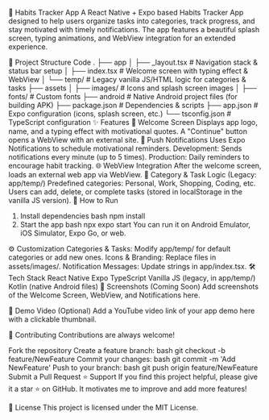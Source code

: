 🌟 Habits Tracker App
A React Native + Expo based Habits Tracker App designed to help users organize tasks into categories, track progress, and stay motivated with timely notifications.
The app features a beautiful splash screen, typing animations, and WebView integration for an extended experience.

📂 Project Structure
Code
.
├── app
│   ├── _layout.tsx        # Navigation stack & status bar setup
│   ├── index.tsx          # Welcome screen with typing effect & WebView
│   └── temp/              # Legacy vanilla JS/HTML logic for categories & tasks
├── assets
│   ├── images/            # Icons and splash screen images
│   ├── fonts/             # Custom fonts
├── android                # Native Android project files (for building APK)
├── package.json           # Dependencies & scripts
├── app.json               # Expo configuration (icons, splash screen, etc.)
└── tsconfig.json          # TypeScript configuration
✨ Features
👋 Welcome Screen
Displays app logo, name, and a typing effect with motivational quotes.
A "Continue" button opens a WebView with an external site.
🔔 Push Notifications
Uses Expo Notifications to schedule motivational reminders.
Development: Sends notifications every minute (up to 5 times).
Production: Daily reminders to encourage habit tracking.
🌐 WebView Integration
After the welcome screen, loads an external web app via WebView.
📌 Category & Task Logic (Legacy: app/temp/)
Predefined categories: Personal, Work, Shopping, Coding, etc.
Users can add, delete, or complete tasks (stored in localStorage in the vanilla JS version).
🚀 How to Run
1. Install dependencies
bash
npm install
2. Start the app
bash
npx expo start
You can run it on Android Emulator, iOS Simulator, Expo Go, or web.

⚙️ Customization
Categories & Tasks: Modify app/temp/ for default categories or add new ones.
Icons & Branding: Replace files in assets/images/.
Notification Messages: Update strings in app/index.tsx.
🛠 Tech Stack
React Native
Expo
TypeScript
Vanilla JS (legacy, in app/temp/)
Kotlin (native Android files)
📸 Screenshots (Coming Soon)
Add screenshots of the Welcome Screen, WebView, and Notifications here.

🎥 Demo Video (Optional)
Add a YouTube video link of your app demo here with a clickable thumbnail.

🤝 Contributing
Contributions are always welcome!

Fork the repository
Create a feature branch:
bash
git checkout -b feature/NewFeature
Commit your changes:
bash
git commit -m 'Add NewFeature'
Push to your branch:
bash
git push origin feature/NewFeature
Submit a Pull Request
⭐ Support
If you find this project helpful, please give it a star ⭐ on GitHub.
It motivates me to improve and add more features!

📜 License
This project is licensed under the MIT License.
